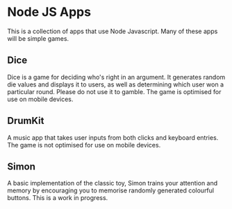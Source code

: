 # Node JS Apps
This is a collection of apps that use Node Javascript. Many of these apps will be simple games.

## Dice
Dice is a game for deciding who's right in an argument. It generates random die values and displays it to users, as well as determining which user won a particular round. Please do not use it to gamble.
The game is optimised for use on mobile devices.

## DrumKit
A music app that takes user inputs from both clicks and keyboard entries.
The game is not optimised for use on mobile devices.

## Simon
A basic implementation of the classic toy, Simon trains your attention and memory by encouraging you to memorise randomly generated colourful buttons.
This is a work in progress.
